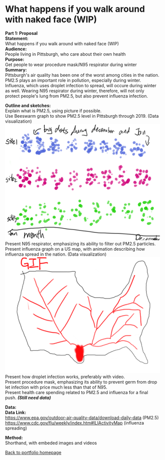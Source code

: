 # What happens if you walk around with naked face (WIP)
  **Part 1: Proposal**   
  **Statement:**     
  What happens if you walk around with naked face (WIP)  
  **Audience:**   
  People living in Pittsburgh, who care about their own health  
  **Purpose:**   
  Get people to wear procedure mask/N95 respirator during winter  
  **Summary:**   
  Pittsburgh's air quality has been one of the worst among cities in the nation. PM2.5 plays an important role in pollution, especially during winter. Influenza, which uses droplet infection to spread, will occure during winter as well. Wearing N95 respirator during winter, therefore, will not only protect people's lung from PM2.5, but also prevent influenza infection.  
    
    
  **Outline and sketches:**  
  Explain what is PM2.5, using picture if possible.  
  Use Beeswarm graph to show PM2.5 level in Pittsburgh through 2019. (Data visualization)  
  ![data2](beesworm_sketch.png)  
  Present N95 respirator, emphasizing its ability to filter out PM2.5 particles.  
  Present influenza graph on a US map, with animation describing how influenza spread in the nation. (Data visualization)  
  ![data3](influenza_sketch.png)    
  Present how droplet infection works, preferably with video.  
  Present procedure mask, emphasizing its ability to prevent germ from drop let infection with price much less than that of N95.  
  Present health care spending related to PM2.5 and influenza for a final push. _**(Still need data)**_  
  
  **Data:**  
  **Data Link:**   
  https://www.epa.gov/outdoor-air-quality-data/download-daily-data (PM2.5)  
  https://www.cdc.gov/flu/weekly/index.htm#ILIActivityMap (influenza spreading)  
    
  **Method:**  
  Shorthand, with embeded images and videos
  
  
  
[Back to portfolio homepage](https://barrychen825.github.io/chen-portfolio/)

